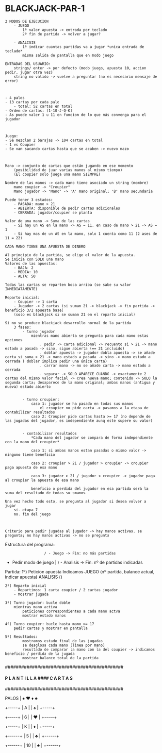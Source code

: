 # BLACKJACK-PAR-1

    2 MODOS DE EJECUCION
        - JUEGO
            1º valor apuesta -> entrada por teclado
            2º fin de partida -> volver a jugar?
            
        - ANALISIS
            1º indicar cuantas partidas va a jugar *unica entrada de teclado*
            misma salida de pantalla que en modo juego
            
    ENTRADAS DEL USUARIO:
        strings/ enter -> por defecto (modo juego, apuesta 10, accion pedir, jugar otra vez)
        string no valido -> vuelve a preguntar (no es necesario mensaje de error)
            
            
            
    - 4 palos 
    - 13 cartas por cada palo
        - total: 52 cartas en total
    - Orden de cartas: [1-10-J-Q-K]
    - As puede valer 1 u 11 en funcion de lo que más convenga para el jugador
    
    
    
    Juego:
    - Se mezclan 2 barajas -> 104 cartas en total
    - 1 vs Coupier
    - Se van sacando cartas hasta que se acaben -> nuevo mazo
    
    
    
    Mano -> conjunto de cartas que están jugando en ese momento
        (posibilidad de juar varias manos al mismo tiempo)
        (El coupier solo juega una mano SIEMPRE)
        
    Nombre de las manos -> cada mano tiene asociado un string (nombre)
        mano coupier -> "Croupier"
        Mano jugador -> "Mano" -> 'A' mano original; 'B' mano secundaria
        
    Puede tener 3 estados:
        - PASADA: mano > 21
        - ABIERTA: disponible de pedir cartas adicionales
        - CERRADA: jugador/coupier se planta
        
    Valor de una mano -> Suma de las cartas
        - Si hay un AS en la mano -> AS = 11, en caso de mano > 21 -> AS = 1
        - Si hay mas de un AS en la mano, solo 1 cuenta como 11 (2 ases de 11 = 22)
        
    CADA MANO TIENE UNA APUESTA DE DINERO
    
    Al principio de la partida, se elige el valor de la apuesta.
    Se inicia con SOLO una mano
    Valores de las apuestas:
        - BAJA: 2
        - MEDIA: 10
        - ALTA: 50
        
    Todas las cartas se reparten boca arriba (se sabe su valor INMEDIATAMENTE)
    
    Reparto inicial:
        - Coupier -> 1 carta
        - Jugador -> 2 cartas (si suman 21 -> blackjack -> fin partida -> beneficio 3/2 apuesta base)
        (solo es blackjack si se suman 21 en el reparto inicial)
        
    Si no se produce blackjack desarrollo normal de la partida
        3 fases:
            - turno jugador
                mientras mano abierta se pregunta para cada mano estas opciones
                    . pedir -> carta adicional -> recuento si > 21 -> mano estado a pasada -> sino, sigue abierta (== 21 incluido)
                    . doblar apuesta -> jugador dobla apuesta -> se añade carta si suma > 21 -> mano estado a pasada -> sino -> mano estado a cerrada ( doblar implica pedir una única carta)
                    . carrar mano -> no se añade carta -> mano estado a cerrada
                    . separar -> SOLO APARECE CUANDO -> exactamente 2 cartas del mismo valor facial -> crea nueva mano; contenido -> SOLO la segunda carta; desaparece de la mano original; ambas manos (antigua y nueva) estado abierto
            
            
            - turno croupier:
                caso 1: jugador se ha pasado en todas sus manos
                    el croupier no pide carta -> pasamos a la etapa de contabilizar resultados
                caso 2: Croupier pide cartas hasta >= 17 (no depende de las jugadas del jugador, es independiente aunq este supere su valor)
                
            
            - contabilizar resultados
                *Cada mano del jugador se compara de forma independiente con la mano del croupier*
                
                caso 1: si ambas manos estan pasadas o mismo valor -> ninguno tiene beneficio
                
                caso 2: croupier > 21 / jugador > croupier -> croupier paga apuesta de esa mano
                
                caso 3: jugador > 21 / jugador < croupier -> jugador paga al croupier la apuesta de esa mano
                
                beneficio o perdida del jugador en esa partida será la suma del resultado de todas su smanos
                
    Una vez hecho todo esto, se pregunta al jugador si desea volver a jugar 
        si. etapa 7
        no. fin del juego
        
        
        
    Criterio para pedir jugadas al jugador -> hay manos activas, se pregunta; no hay manos activas -> no se pregunta



Estructura del programa:

                      / - Juego -> Fin: no más partidas
- Pedir modo de juego |
                      \ - Analisis -> Fin: nº de partidas indicadas
                      
Partida:
    1º) Peticion apuesta
        Indicamos 
            JUEGO (nº partida, balance actual, indicar apuesta) 
            ANALISIS ()
                      
    2º) Reparto inicial
        - Repartimos: 1 carta coupier / 2 cartas jugador
        - Mostrar jugada
    
    3º) Turno jugador: bucle doble
        mientras mano activa
            peticiones correspondientes a cada mano actva
            mostrar estado manos
            
    4º) Turno coupier: bucle hasta mano >= 17
        pedir cartas y mostrar en pantalla
        
    5º) Resultados:
            mostramos estado final de las jugadas
            se desglosa cada mano (linea por mano)
            resultado de comparar la mano con la del coupier -> indicamos beneficio / perdida de la jugada
            mostrar balance total de la partida 












############################################
#### P L A N T I L L A #### C A R T A S ####
############################################

PALOS | ♠  ♥  ♦  ♣

+-----+
|  A  |
|  ♠  |
+-----+

+-----+
|  6  |
|  ♥  |
+-----+

+-----+
|  K  |
|  ♦  |
+-----+

+------+
|  5   |
|  ♣   |
+------+

+------+
|  10  |
|  ♣   |
+------+